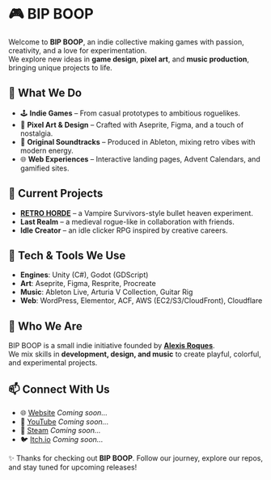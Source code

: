 # 🎮 BIP BOOP

Welcome to **BIP BOOP**, an indie collective making games with passion, creativity, and a love for experimentation.  
We explore new ideas in **game design**, **pixel art**, and **music production**, bringing unique projects to life.


## 🚀 What We Do
- 🕹️ **Indie Games** – From casual prototypes to ambitious roguelikes.  
- 🎨 **Pixel Art & Design** – Crafted with Aseprite, Figma, and a touch of nostalgia.  
- 🎵 **Original Soundtracks** – Produced in Ableton, mixing retro vibes with modern energy.  
- 🌐 **Web Experiences** – Interactive landing pages, Advent Calendars, and gamified sites.  


## 🎯 Current Projects
- [**RETRO HORDE**](https://github.com/BIPBOOP-io/RETRO-HORDE) – a Vampire Survivors-style bullet heaven experiment.  
- **Last Realm** – a medieval rogue-like in collaboration with friends.  
- **Idle Creator** – an idle clicker RPG inspired by creative careers.  


## 🔧 Tech & Tools We Use
- **Engines**: Unity (C#), Godot (GDScript)  
- **Art**: Aseprite, Figma, Resprite, Procreate  
- **Music**: Ableton Live, Arturia V Collection, Guitar Rig  
- **Web**: WordPress, Elementor, ACF, AWS (EC2/S3/CloudFront), Cloudflare  


## 👥 Who We Are
BIP BOOP is a small indie initiative founded by [**Alexis Roques**](https://github.com/AlexisRqs).  
We mix skills in **development, design, and music** to create playful, colorful, and experimental projects.  


## 📫 Connect With Us
- 🌐 [Website](https://alexisrqs.com) *Coming soon...*  
- 🎥 [YouTube](https://www.youtube.com/) *Coming soon...*  
- 💨 [Steam](https://store.steampowered.com/) *Coming soon...*
- 🐦 [Itch.io](https://itch.io/) *Coming soon...* 


✨ Thanks for checking out **BIP BOOP**. Follow our journey, explore our repos, and stay tuned for upcoming releases!
